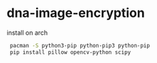 # dna-image-encryption
install on arch 

```bash
 pacman -S python3-pip python-pip3 python-pip
 pip install pillow opencv-python scipy
```
